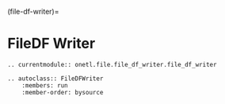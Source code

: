 (file-df-writer)=

# FileDF Writer

```{eval-rst}
.. currentmodule:: onetl.file.file_df_writer.file_df_writer
```

```{eval-rst}
.. autoclass:: FileDFWriter
    :members: run
    :member-order: bysource
```
